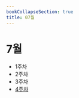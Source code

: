 ```yaml
---
bookCollapseSection: true
title: 07월
---
```

# 7월

- 1주차
- 2주차
- 3주차
- [4주차](Coding%20Test/23.07/4주차/%5Findex.md)